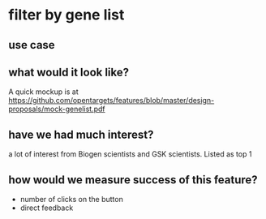 # filter by gene list
## use case

## what would it look like?

A quick mockup is at https://github.com/opentargets/features/blob/master/design-proposals/mock-genelist.pdf

## have we had much interest?

a lot of interest from Biogen scientists and GSK scientists. Listed as top 1

## how would we measure success of this feature?

- number of clicks on the button
- direct feedback
